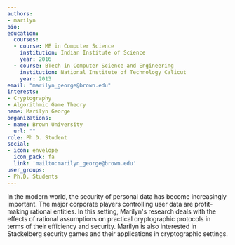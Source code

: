 ```yaml
---
authors:
- marilyn
bio:
education:
  courses:
  - course: ME in Computer Science
    institution: Indian Institute of Science
    year: 2016
  - course: BTech in Computer Science and Engineering
    institution: National Institute of Technology Calicut
    year: 2013
email: "marilyn_george@brown.edu"
interests:
- Cryptography
- Algorithmic Game Theory
name: Marilyn George
organizations:
- name: Brown University
  url: ""
role: Ph.D. Student
social:
- icon: envelope
  icon_pack: fa
  link: 'mailto:marilyn_george@brown.edu'
user_groups:
- Ph.D. Students
---
```

In the modern world, the security of personal data has become increasingly important. The major corporate players controlling user data are profit-making rational entities. In this setting, Marilyn's research deals with the effects of rational assumptions on practical cryptographic protocols in terms of their efficiency and security. Marilyn is also interested in Stackelberg security games and their applications in cryptographic settings.